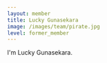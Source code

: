 ```yaml
---
layout: member
title: Lucky Gunasekara
image: /images/team/pirate.jpg
level: former_member
---
```


I'm Lucky Gunasekara.
